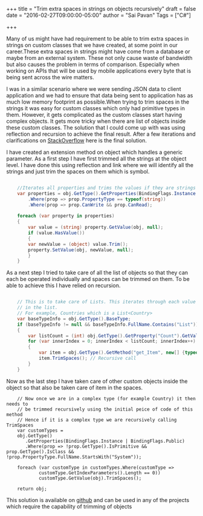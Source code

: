 +++
title = "Trim extra spaces in strings on objects recursively"
draft = false
date = "2016-02-27T09:00:00-05:00"
author = "Sai Pavan"
Tags = ["C#"]

+++

Many of us might have had requirement to be able to trim extra spaces in strings on custom classes that we have created, at some point in our career.These extra spaces in strings might have come from a database or maybe from an external system. These not only cause waste of bandwidth but also causes the problem in terms of  comparison. Especially when working on APIs that will be used by mobile applications every byte that is being sent across the wire matters. 

I was in a similar scenario where we were sending JSON data to client application and we had to ensure that data being sent to application has as much low memory footprint as possible.When trying to trim spaces in the strings it was easy for custom classes which only had primitive types in them. However, it gets complicated as the custom classes start having complex objects. It gets more tricky when there are list of objects inside these custom classes. The solution that I could come up with was using reflection and recursion to achieve the final result. After a few iterations and clarifications on [StackOverflow](http://stackoverflow.com/questions/35234810/trim-spaces-in-a-object-recursively-using-reflection) here is the final solution.

I have created an extension method on object which handles a generic parameter. As a first step I have first trimmed all the strings at the object level. I have done this using reflection and link where we will identify all the strings and just trim the spaces on them which is symbol. 

~~~ csharp

    //Iterates all properties and trims the values if they are strings
    var properties = obj.GetType().GetProperties(BindingFlags.Instance | 	BindingFlags.Public)
	    .Where(prop => prop.PropertyType == typeof(string))
	    .Where(prop => prop.CanWrite && prop.CanRead);
    
    foreach (var property in properties)
    {
	    var value = (string) property.GetValue(obj, null);
	    if (value.HasValue())
	    {
	    var newValue = (object) value.Trim();
	    property.SetValue(obj, newValue, null);
	    }
    }

~~~

As a next step I tried to take care of all the list of objects so that they can each be operated individually and spaces can be trimmed on them. To be able to achieve this I have relied on recursion.

~~~ csharp

    // This is to take care of Lists. This iterates through each value
    // in the list.
    // For example, Countries which is a List<Country>
    var baseTypeInfo = obj.GetType().BaseType;
    if (baseTypeInfo != null && baseTypeInfo.FullName.Contains("List"))
    {
	    var listCount = (int) obj.GetType().GetProperty("Count").GetValue(obj, null);
	    for (var innerIndex = 0; innerIndex < listCount; innerIndex++)
	    {
		    var item = obj.GetType().GetMethod("get_Item", new[] {typeof(int)}).Invoke(obj, new object[] {innerIndex});
		    item.TrimSpaces(); // Recursive call
	    }
    }

~~~ 


Now as the last step I have taken care of other custom objects inside the object so that  also be taken care of item in the spaces.


~~~ 
    // Now once we are in a complex type (for example Country) it then needs to
    // be trimmed recursively using the initial peice of code of this method
    // Hence if it is a complex type we are recursively calling TrimSpaces
    var customTypes =
    obj.GetType()
       .GetProperties(BindingFlags.Instance | BindingFlags.Public)
       .Where(prop => !prop.GetType().IsPrimitive && prop.GetType().IsClass && !prop.PropertyType.FullName.StartsWith("System"));
    
    foreach (var customType in customTypes.Where(customType => 
			customType.GetIndexParameters().Length == 0))
			customType.GetValue(obj).TrimSpaces();
    
    return obj;
~~~ 

This solution is available on [github](https://github.com/USaiPavan/BlogPostCode/tree/master/TrimSpacesRecursively) and can be used in any of the projects which require the capability of trimming of objects